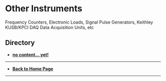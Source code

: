 # Other Instruments
Frequency Counters, Electronic Loads, Signal Pulse Generators, Keithley KUSB/KPCI DAQ Data Acquisition Units, etc

## Directory
* **[no content... yet!](./)**

----
* **[Back to Home Page](./../../README.md)**

----

